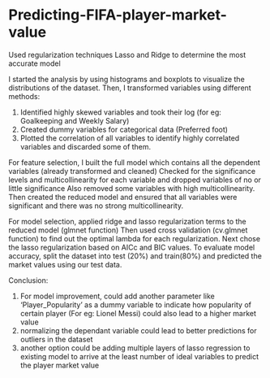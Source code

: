 # Predicting-FIFA-player-market-value
Used regularization techniques Lasso and Ridge to determine the most accurate model 

I started the analysis by using histograms and boxplots to visualize the distributions of the dataset. 
Then, I transformed variables using different methods: 
  1. Identified highly skewed variables and took their log (for eg: Goalkeeping and Weekly Salary) 
  2. Created dummy variables for categorical data (Preferred foot)
  3. Plotted the correlation of all variables to identify highly correlated variables and discarded some of them.

For feature selection, I built the full model which contains all the dependent variables (already transformed and cleaned) 
Checked for the significance levels and multicollinearity for each variable and dropped variables of no or little significance
Also removed some variables with high multicollinearity.
Then created the reduced model and ensured that all variables were significant and there was no strong multicollinearity.

For model selection, applied ridge and lasso regularization terms to the reduced model (glmnet function)
Then used cross validation (cv.glmnet function) to find out the optimal lambda for each regularization. 
Next chose the lasso regularization based on AICc and BIC values.
To evaluate model accuracy, split the dataset into test (20%) and train(80%) and predicted the market values using our test data.

Conclusion:
1. For model improvement, could add another parameter like ‘Player_Popularity’ as a dummy variable to indicate how popularity of certain player (For eg: Lionel Messi) could also lead to a higher market value
2. normalizing the dependant variable could lead to better predictions for outliers in the dataset
3. another option could be adding multiple layers of lasso regression to existing model to arrive at the least number of ideal variables to predict the player market value
